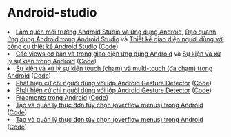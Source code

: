 # Android-studio
<li><a href="https://ngocminhtran.com/2018/06/28/lap-trinh-android-dung-android-studio-3-x/">Làm quen  môi trường Android Studio và ứng dụng Android</a>, <a href="https://ngocminhtran.com/2018/07/11/dao-quanh-ung-dung-android-trong-android-studio-3-x/">Dạo quanh ứng dụng Android trong Android Studio</a> và <a href="https://ngocminhtran.com/2018/08/12/thiet-ke-giao-dien-nguoi-dung-voi-cong-cu-thiet-ke-android-studio-3-x/">Thiết kế giao diện người dùng với công cụ thiết kế Android Studio</a> (<a href="https://github.com/tienanh41113/Thiet-ke-giao-dien-nguoi-dung-voi-android-studio">Code</a>)</li>
<li><a href="https://ngocminhtran.com/2018/09/24/cac-views-co-ban-va-trong-giao-dien-ung-dung-android/">Các views cơ bản và trong giao diện ứng dụng Android</a> và <a href="https://ngocminhtran.com/2018/09/24/su-kien-va-xu-ly-su-kien/">Sự kiện và xử lý sự kiện trong Android</a> (<a href="https://github.com/tienanh41113/Cac-view-co-ban-trong-giao-dien-ung-dung-android-studio">Code</a>)</li>
<li><a href="https://ngocminhtran.com/2018/10/06/su-kien-va-xu-ly-su-kien-touch-cham-va-multi-touch-da-cham-trong-android/">Sự kiện và xử lý sự kiện touch (chạm) và multi-touch (đa chạm) trong Android</a> (<a href="https://github.com/tienanh41113/Su-kien-va-xu-ly-su-kien-touch-and-multi-touch-trong-android-studio">Code</a>)</li>
<li><a href="https://ngocminhtran.com/2018/10/08/phat-hien-cu-chi-nguoi-dung-voi-lop-android-gesture-detector/">Phát hiện cử chỉ người dùng với lớp Android Gesture Detector</a> (<a href="https://github.com/tienanh41113/Phat-hien-cu-chi-nguoi-dung-voi-lop-Android-Gesture-Detector">Code</a>)</li>
<li><a href="https://ngocminhtran.com/2018/10/08/phat-hien-cu-chi-nguoi-dung-voi-lop-android-gesture-detector/">Phát hiện cử chỉ người dùng với lớp Android Gesture Detector</a> (<a href="https://github.com/tienanh41113/Phat-hien-cu-chi-nguoi-dung-voi-lop-Android-Gesture-Detector">Code</a>)</li>
<li><a href="https://ngocminhtran.com/2018/10/17/fragments-trong-android/">Fragments trong Android</a> (<a href="https://github.com/tienanh41113/Fragment-trong-Android-studio">Code</a>)</li>
<li><a href="https://ngocminhtran.com/2018/10/27/tao-va-quan-ly-thuc-don-tuy-chon-overflow-menus-trong-android/">Tạo và quản lý thực đơn tùy chọn (overflow menus) trong Android</a> (<a href="https://github.com/tienanh41113/Tao-va-quan-ly-thuc-don-tuy-chon-overflow-menus-trong-Android-">Code</a>)</li>
<li><a href="https://ngocminhtran.com/2018/10/27/tao-va-quan-ly-thuc-don-tuy-chon-overflow-menus-trong-android/">Tạo và quản lý thực đơn tùy chọn (overflow menus) trong Android</a> (<a href="https://github.com/tienanh41113/Tao-va-quan-ly-thuc-don-tuy-chon-overflow-menus-trong-Android-">Code</a>)</li>
